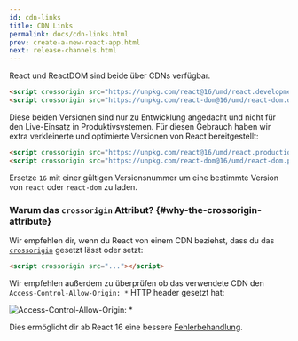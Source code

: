 ```yaml
---
id: cdn-links
title: CDN Links
permalink: docs/cdn-links.html
prev: create-a-new-react-app.html
next: release-channels.html
---
```


React und ReactDOM sind beide über CDNs verfügbar.

```html
<script crossorigin src="https://unpkg.com/react@16/umd/react.development.js"></script>
<script crossorigin src="https://unpkg.com/react-dom@16/umd/react-dom.development.js"></script>
```

Diese beiden Versionen sind nur zu Entwicklung angedacht und nicht für den Live-Einsatz in Produktivsystemen.
Für diesen Gebrauch haben wir extra verkleinerte und optimierte Versionen von React bereitgestellt:

```html
<script crossorigin src="https://unpkg.com/react@16/umd/react.production.min.js"></script>
<script crossorigin src="https://unpkg.com/react-dom@16/umd/react-dom.production.min.js"></script>
```

Ersetze `16` mit einer gültigen Versionsnummer um eine bestimmte Version von `react` oder `react-dom` zu laden.

### Warum das `crossorigin` Attribut? {#why-the-crossorigin-attribute}

Wir empfehlen dir, wenn du React von einem CDN beziehst, dass du das [`crossorigin`](https://developer.mozilla.org/en-US/docs/Web/HTML/CORS_settings_attributes) gesetzt lässt oder setzt:

```html
<script crossorigin src="..."></script>
```

Wir empfehlen außerdem zu überprüfen ob das verwendete CDN den `Access-Control-Allow-Origin: *` HTTP header gesetzt hat:

![Access-Control-Allow-Origin: *](../images/docs/cdn-cors-header.png)

Dies ermöglicht dir ab React 16 eine bessere [Fehlerbehandlung](/blog/2017/07/26/error-handling-in-react-16.html).
